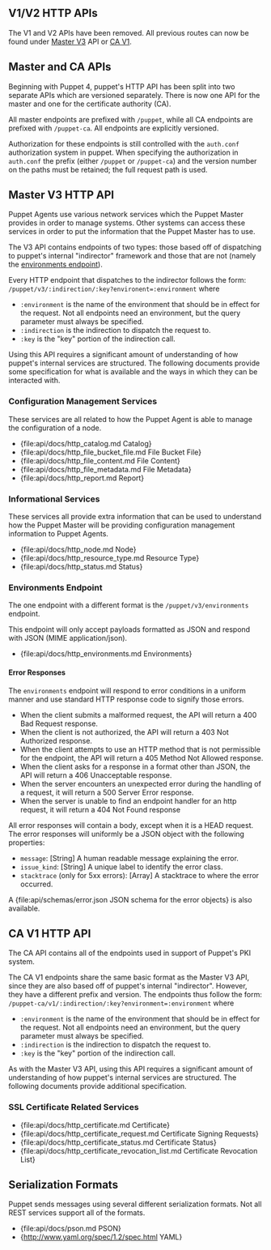 V1/V2 HTTP APIs
---------------

The V1 and V2 APIs have been removed. All previous routes can now be found under
[Master V3](#master-v3-http-api) API or [CA V1](#ca-v1-http-api).

Master and CA APIs
------------------

Beginning with Puppet 4, puppet's HTTP API has been split into two separate
APIs which are versioned separately. There is now one API for the master and
one for the certificate authority (CA).

All master endpoints are prefixed with `/puppet`, while all CA endpoints are
prefixed with `/puppet-ca`. All endpoints are explicitly versioned.

Authorization for these endpoints is still controlled with the `auth.conf`
authorization system in puppet. When specifying the authorization in
`auth.conf` the prefix (either `/puppet` or `/puppet-ca`) and the version
number on the paths must be retained; the full request path is used.

Master V3 HTTP API
------------------

Puppet Agents use various network services which the Puppet Master provides in
order to manage systems. Other systems can access these services in order to
put the information that the Puppet Master has to use.

The V3 API contains endpoints of two types: those based off of dispatching to
puppet's internal "indirector" framework and those that are not (namely the
[environments endpoint](#Environments-Endpoint)).

Every HTTP endpoint that dispatches to the indirector follows the form:
`/puppet/v3/:indirection/:key?environent=:environment` where

  * `:environment` is the name of the environment that should be in effect for
    the request. Not all endpoints need an environment, but the query
    parameter must always be specified.
  * `:indirection` is the indirection to dispatch the request to.
  * `:key` is the "key" portion of the indirection call.

Using this API requires a significant amount of understanding of how puppet's
internal services are structured. The following documents provide some
specification for what is available and the ways in which they can be
interacted with.

### Configuration Management Services

These services are all related to how the Puppet Agent is able to manage the
configuration of a node.

* {file:api/docs/http_catalog.md Catalog}
* {file:api/docs/http_file_bucket_file.md File Bucket File}
* {file:api/docs/http_file_content.md File Content}
* {file:api/docs/http_file_metadata.md File Metadata}
* {file:api/docs/http_report.md Report}

### Informational Services

These services all provide extra information that can be used to understand how
the Puppet Master will be providing configuration management information to
Puppet Agents.

* {file:api/docs/http_node.md Node}
* {file:api/docs/http_resource_type.md Resource Type}
* {file:api/docs/http_status.md Status}

### Environments Endpoint

The one endpoint with a different format is the `/puppet/v3/environments`
endpoint.

This endpoint will only accept payloads formatted as JSON and respond with JSON
(MIME application/json).

* {file:api/docs/http_environments.md Environments}

#### Error Responses

The `environments` endpoint will respond to error conditions in a uniform manner and
use standard HTTP response code to signify those errors.

* When the client submits a malformed request, the API will return a 400 Bad
  Request response.
* When the client is not authorized, the API will return a 403 Not Authorized
  response.
* When the client attempts to use an HTTP method that is not permissible for
  the endpoint, the API will return a 405 Method Not Allowed response.
* When the client asks for a response in a format other than JSON, the API will
  return a 406 Unacceptable response.
* When the server encounters an unexpected error during the handling of a
  request, it will return a 500 Server Error response.
* When the server is unable to find an endpoint handler for an http request,
  it will return a 404 Not Found response

All error responses will contain a body, except when it is a HEAD request. The
error responses will uniformly be a JSON object with the following properties:

  * `message`: [String] A human readable message explaining the error.
  * `issue_kind`: [String] A unique label to identify the error class.
  * `stacktrace` (only for 5xx errors): [Array<String>] A stacktrace to where the error occurred.

A {file:api/schemas/error.json JSON schema for the error objects} is also available.

CA V1 HTTP API
--------------

The CA API contains all of the endpoints used in support of Puppet's PKI
system.

The CA V1 endpoints share the same basic format as the Master V3 API, since
they are also based off of puppet's internal "indirector". However, they have
a different prefix and version. The endpoints thus follow the form:
`/puppet-ca/v1/:indirection/:key?environment=:environment` where

  * `:environment` is the name of the environment that should be in effect for
    the request. Not all endpoints need an environment, but the query
    parameter must always be specified.
  * `:indirection` is the indirection to dispatch the request to.
  * `:key` is the "key" portion of the indirection call.

As with the Master V3 API, using this API requires a significant amount of
understanding of how puppet's internal services are structured. The following
documents provide additional specification.

### SSL Certificate Related Services

* {file:api/docs/http_certificate.md Certificate}
* {file:api/docs/http_certificate_request.md Certificate Signing Requests}
* {file:api/docs/http_certificate_status.md Certificate Status}
* {file:api/docs/http_certificate_revocation_list.md Certificate Revocation List}

Serialization Formats
---------------------

Puppet sends messages using several different serialization formats. Not all
REST services support all of the formats.

* {file:api/docs/pson.md PSON}
* {http://www.yaml.org/spec/1.2/spec.html YAML}

